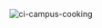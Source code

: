 ![ci-campus-cooking](https://github.com/Campus-Cooking/site-M1/actions/workflows/ci.yml/badge.svg)

